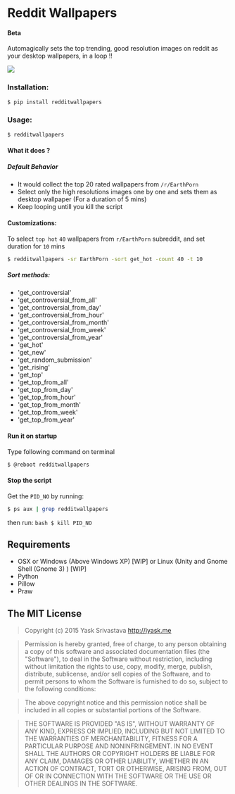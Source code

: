 # Reddit Wallpapers
#### Beta

Automagically sets the top trending, good resolution images on reddit as your desktop wallpapers, in a loop !!


<img src="http://i.imgur.com/a0EpxUI.jpg"/>

### Installation:
```bash
$ pip install redditwallpapers
```


### Usage:
```bash
$ redditwallpapers
```

#### What it does ?
##### Default Behavior

* It would collect the top 20 rated wallpapers from `/r/EarthPorn` 
* Select only the high resolutions images one by one and sets them as desktop wallpaper (For a duration of 5 mins)
* Keep looping untill you kill the script



#### Customizations:

To select `top hot` `40` wallpapers from `r/EarthPorn` subreddit, and set duration for `10` mins

```bash
$ redditwallpapers -sr EarthPorn -sort get_hot -count 40 -t 10
```

##### Sort methods:
 * 'get_controversial'
 * 'get_controversial_from_all'
 * 'get_controversial_from_day'
 * 'get_controversial_from_hour'
 * 'get_controversial_from_month'
 * 'get_controversial_from_week'
 * 'get_controversial_from_year'
 * 'get_hot'
 * 'get_new'
 * 'get_random_submission'
 * 'get_rising'
 * 'get_top'
 * 'get_top_from_all'
 * 'get_top_from_day'
 * 'get_top_from_hour'
 * 'get_top_from_month'
 * 'get_top_from_week'
 * 'get_top_from_year'

#### Run it on startup

Type following command on terminal

```bash
$ @reboot redditwallpapers
```

#### Stop the script
Get the `PID_NO` by running: 

```bash
$ ps aux | grep redditwallpapers
```

then run: 
`bash
$ kill PID_NO
`
## Requirements
* OSX or Windows (Above Windows XP) [WIP] or Linux (Unity and Gnome Shell (Gnome 3) ) [WIP]
* Python
* Pillow
* Praw

## The MIT License
> Copyright (c) 2015 Yask Srivastava http://iyask.me

> Permission is hereby granted, free of charge, to any person obtaining a copy
of this software and associated documentation files (the "Software"), to deal
in the Software without restriction, including without limitation the rights
to use, copy, modify, merge, publish, distribute, sublicense, and/or sell
copies of the Software, and to permit persons to whom the Software is
furnished to do so, subject to the following conditions:

> The above copyright notice and this permission notice shall be included in
all copies or substantial portions of the Software.

> THE SOFTWARE IS PROVIDED "AS IS", WITHOUT WARRANTY OF ANY KIND, EXPRESS OR
IMPLIED, INCLUDING BUT NOT LIMITED TO THE WARRANTIES OF MERCHANTABILITY,
FITNESS FOR A PARTICULAR PURPOSE AND NONINFRINGEMENT. IN NO EVENT SHALL THE
AUTHORS OR COPYRIGHT HOLDERS BE LIABLE FOR ANY CLAIM, DAMAGES OR OTHER
LIABILITY, WHETHER IN AN ACTION OF CONTRACT, TORT OR OTHERWISE, ARISING FROM,
OUT OF OR IN CONNECTION WITH THE SOFTWARE OR THE USE OR OTHER DEALINGS IN
THE SOFTWARE.
